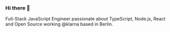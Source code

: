 ### Hi there 👋

Full-Stack JavaScript Engineer passionate about TypeScript, Node.js, React and Open Source working @klarna based in Berlin.
